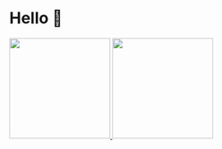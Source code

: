 # Hello 👋
<div>
  <a href="https://github.com/cacador1">
    <img height="180em" src="https://github-readme-stats.vercel.app/api?username=cacador1&show_icons=true&theme=transparent)">
    <img height="180em" src="https://github.com/cacador1/github-readme-stats"
</div>
